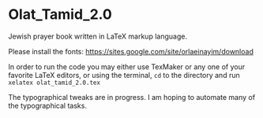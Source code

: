 # Olat_Tamid_2.0
Jewish prayer book written in LaTeX markup language. 

Please install the fonts: https://sites.google.com/site/orlaeinayim/download

In order to run the code you may either use TexMaker or any one of your favorite LaTeX editors, or using the terminal, `cd` to the directory and run `xelatex olat_tamid_2.0.tex`

The typographical tweaks are in progress.  I am hoping to automate many of the typographical tasks.
